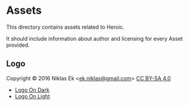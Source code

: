 # Assets

This directory contains assets related to Heroic.

It should include information about author and licensing for every Asset
provided.

## Logo

Copyright &copy; 2016 Niklas Ek &lt;ek.niklas@gmail.com&gt;
[CC BY-SA 4.0](https://creativecommons.org/licenses/by-sa/4.0/)

* [Logo On Dark](logo_on_dark.svg)
* [Logo On Light](logo_on_light.svg)
